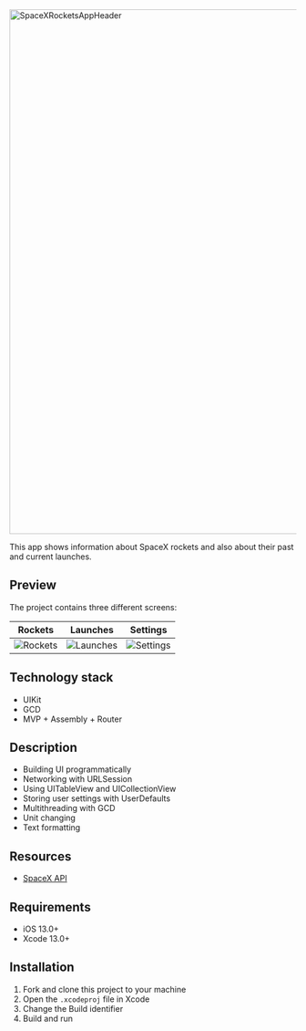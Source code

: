 <img width="920" alt="SpaceXRocketsAppHeader" src="https://user-images.githubusercontent.com/81576794/170486101-40f6a689-c3d8-4ba8-8a94-1994a804a4f3.png">

This app shows information about SpaceX rockets and also about their past and current launches.

## Preview
The project contains three different screens:

| Rockets | Launches | Settings |
:---:|:---:|:---:
![Rockets](https://user-images.githubusercontent.com/81576794/172187622-25edc1ce-9d07-4ca4-9405-384fce343816.gif) | ![Launches](https://user-images.githubusercontent.com/81576794/167311398-bbb438a4-1b3f-4629-9b25-1eaf46d77d6b.gif) | ![Settings](https://user-images.githubusercontent.com/81576794/167311762-5214683a-08a8-45a0-aa43-6a02e7d41a44.gif)

## Technology stack
* UIKit
* GCD
* MVP + Assembly + Router

## Description
* Building UI programmatically
* Networking with URLSession
* Using UITableView and UICollectionView
* Storing user settings with UserDefaults
* Multithreading with GCD
* Unit changing
* Text formatting

## Resources
* [SpaceX API](https://github.com/r-spacex/SpaceX-API)

## Requirements
* iOS 13.0+
* Xcode 13.0+

## Installation
1. Fork and clone this project to your machine
2. Open the `.xcodeproj` file in Xcode
3. Change the Build identifier
4. Build and run
